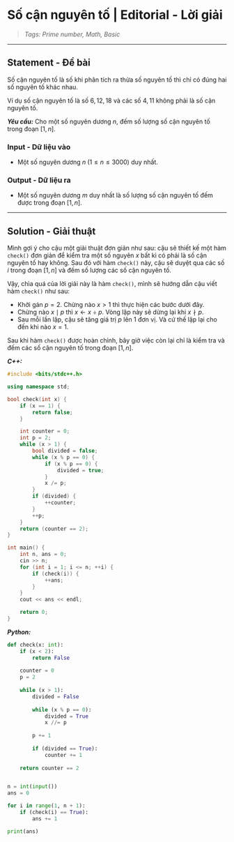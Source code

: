 
# Số cận nguyên tố | Editorial - Lời giải

> *Tags: Prime number, Math, Basic*

---

## Statement - Đề bài

Số cận nguyên tố là số khi phân tích ra thừa số nguyên tố thì chỉ có đúng hai số nguyên tố khác nhau.

Ví dụ số cận nguyên tố là số $6, 12, 18$ và các số $4, 11$ không phải là số cận nguyên tố.

***Yêu cầu:*** Cho một số nguyên dương $n$, đếm số lượng số cận nguyên tố trong đoạn $[1, n]$.

### Input - Dữ liệu vào

- Một số nguyên dương $n \; (1 \le n \le 3000)$ duy nhất.

### Output - Dữ liệu ra

- Một số nguyên dương $m$ duy nhất là số lượng số cận nguyên tố đếm được trong đoạn $[1, n]$.

---

## Solution - Giải thuật

Mình gợi ý cho cậu một giải thuật đơn giản như sau: cậu sẽ thiết kế một hàm `check()` đơn giản để kiểm tra một số nguyên $x$ bất kì có phải là số cận nguyên tố hay không. Sau đó với hàm `check()` này, cậu sẽ duyệt qua các số $i$ trong đoạn $[1, n]$ và đếm số lượng các số cận nguyên tố.

Vậy, chìa quá của lời giải này là hàm `check()`, mình sẽ hướng dẫn cậu viết hàm `check()` như sau:

- Khởi gán $p = 2$. Chừng nào $x > 1$ thì thực hiện các bước dưới đây.
- Chừng nào $x \mid p$ thì $x \leftarrow x \div p$. Vòng lặp này sẽ dừng lại khi $x \nmid p$.
- Sau mỗi lần lặp, cậu sẽ tăng giá trị $p$ lên $1$ đơn vị. Và cứ thế lặp lại cho đến khi nào $x = 1$.

Sau khi hàm `check()` được hoàn chỉnh, bây giờ việc còn lại chỉ là kiểm tra và đếm các số cận nguyên tố trong đoạn $[1, n]$.

***C++:***

```cpp
#include <bits/stdc++.h>

using namespace std;

bool check(int x) {
    if (x == 1) {
        return false;
    }

    int counter = 0;
    int p = 2;
    while (x > 1) {
        bool divided = false;
        while (x % p == 0) {
            if (x % p == 0) {
                divided = true;
            }
            x /= p;
        }
        if (divided) {
            ++counter;
        }
        ++p;
    }
    return (counter == 2);
}

int main() {
    int n, ans = 0;
    cin >> n;
    for (int i = 1; i <= n; ++i) {
        if (check(i)) {
            ++ans;
        }
    }
    cout << ans << endl;

    return 0;
}
```

***Python:***

```py
def check(x: int):
    if (x < 2):
        return False
    
    counter = 0
    p = 2
    
    while (x > 1):
        divided = False
        
        while (x % p == 0):
            divided = True
            x //= p
        
        p += 1
        
        if (divided == True):
            counter += 1
    
    return counter == 2


n = int(input())
ans = 0

for i in range(1, n + 1):
    if (check(i) == True):
        ans += 1

print(ans)
```
